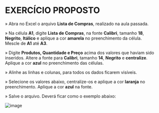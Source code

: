 # EXERCÍCIO PROPOSTO

» Abra no Excel o arquivo **Lista de Compras**, realizado na aula passada.

» Na célula **A1**, digite **Lista de Compras**, na fonte **Calibri**, tamanho **18**, **Negrito**, **Itálico** e aplique a cor **amarela** no preenchimento da célula. Mescle de **A1** até **A3**.

» Digite **Produtos, Quantidade e Preço** acima dos valores que haviam sido inseridos. Altere a fonte para **Calibri**, tamanho **14**, **Negrito** e **centralize**. Aplique a cor **azul** no preenchimento das células.

» Alinhe as linhas e colunas, para todos os dados ficarem visíveis.

» Selecione os valores abaixo, centralize-os e aplique a cor **laranja** no preenchimento. Aplique a cor **azul** na fonte.

» Salve o arquivo. Deverá ficar como o exemplo abaixo:

![image](https://user-images.githubusercontent.com/55291037/235001606-463cd1bc-9223-48ca-83e8-ef8cacf6b388.png)
